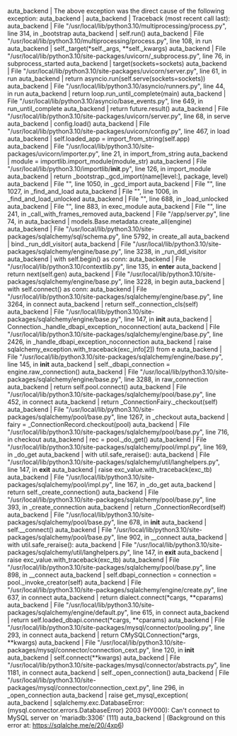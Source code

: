 auta_backend | The above exception was the direct cause of the following exception:
auta_backend | 
auta_backend | Traceback (most recent call last):
auta_backend |   File "/usr/local/lib/python3.10/multiprocessing/process.py", line 314, in _bootstrap
auta_backend |     self.run()
auta_backend |   File "/usr/local/lib/python3.10/multiprocessing/process.py", line 108, in run
auta_backend |     self._target(*self._args, **self._kwargs)
auta_backend |   File "/usr/local/lib/python3.10/site-packages/uvicorn/_subprocess.py", line 76, in subprocess_started
auta_backend |     target(sockets=sockets)
auta_backend |   File "/usr/local/lib/python3.10/site-packages/uvicorn/server.py", line 61, in run
auta_backend |     return asyncio.run(self.serve(sockets=sockets))
auta_backend |   File "/usr/local/lib/python3.10/asyncio/runners.py", line 44, in run
auta_backend |     return loop.run_until_complete(main)
auta_backend |   File "/usr/local/lib/python3.10/asyncio/base_events.py", line 649, in run_until_complete
auta_backend |     return future.result()
auta_backend |   File "/usr/local/lib/python3.10/site-packages/uvicorn/server.py", line 68, in serve
auta_backend |     config.load()
auta_backend |   File "/usr/local/lib/python3.10/site-packages/uvicorn/config.py", line 467, in load
auta_backend |     self.loaded_app = import_from_string(self.app)
auta_backend |   File "/usr/local/lib/python3.10/site-packages/uvicorn/importer.py", line 21, in import_from_string
auta_backend |     module = importlib.import_module(module_str)
auta_backend |   File "/usr/local/lib/python3.10/importlib/__init__.py", line 126, in import_module
auta_backend |     return _bootstrap._gcd_import(name[level:], package, level)
auta_backend |   File "<frozen importlib._bootstrap>", line 1050, in _gcd_import
auta_backend |   File "<frozen importlib._bootstrap>", line 1027, in _find_and_load
auta_backend |   File "<frozen importlib._bootstrap>", line 1006, in _find_and_load_unlocked
auta_backend |   File "<frozen importlib._bootstrap>", line 688, in _load_unlocked
auta_backend |   File "<frozen importlib._bootstrap_external>", line 883, in exec_module
auta_backend |   File "<frozen importlib._bootstrap>", line 241, in _call_with_frames_removed
auta_backend |   File "/app/server.py", line 74, in <module>
auta_backend |     models.Base.metadata.create_all(engine)
auta_backend |   File "/usr/local/lib/python3.10/site-packages/sqlalchemy/sql/schema.py", line 5792, in create_all
auta_backend |     bind._run_ddl_visitor(
auta_backend |   File "/usr/local/lib/python3.10/site-packages/sqlalchemy/engine/base.py", line 3238, in _run_ddl_visitor
auta_backend |     with self.begin() as conn:
auta_backend |   File "/usr/local/lib/python3.10/contextlib.py", line 135, in __enter__
auta_backend |     return next(self.gen)
auta_backend |   File "/usr/local/lib/python3.10/site-packages/sqlalchemy/engine/base.py", line 3228, in begin
auta_backend |     with self.connect() as conn:
auta_backend |   File "/usr/local/lib/python3.10/site-packages/sqlalchemy/engine/base.py", line 3264, in connect
auta_backend |     return self._connection_cls(self)
auta_backend |   File "/usr/local/lib/python3.10/site-packages/sqlalchemy/engine/base.py", line 147, in __init__
auta_backend |     Connection._handle_dbapi_exception_noconnection(
auta_backend |   File "/usr/local/lib/python3.10/site-packages/sqlalchemy/engine/base.py", line 2426, in _handle_dbapi_exception_noconnection
auta_backend |     raise sqlalchemy_exception.with_traceback(exc_info[2]) from e
auta_backend |   File "/usr/local/lib/python3.10/site-packages/sqlalchemy/engine/base.py", line 145, in __init__
auta_backend |     self._dbapi_connection = engine.raw_connection()
auta_backend |   File "/usr/local/lib/python3.10/site-packages/sqlalchemy/engine/base.py", line 3288, in raw_connection
auta_backend |     return self.pool.connect()
auta_backend |   File "/usr/local/lib/python3.10/site-packages/sqlalchemy/pool/base.py", line 452, in connect
auta_backend |     return _ConnectionFairy._checkout(self)
auta_backend |   File "/usr/local/lib/python3.10/site-packages/sqlalchemy/pool/base.py", line 1267, in _checkout
auta_backend |     fairy = _ConnectionRecord.checkout(pool)
auta_backend |   File "/usr/local/lib/python3.10/site-packages/sqlalchemy/pool/base.py", line 716, in checkout
auta_backend |     rec = pool._do_get()
auta_backend |   File "/usr/local/lib/python3.10/site-packages/sqlalchemy/pool/impl.py", line 169, in _do_get
auta_backend |     with util.safe_reraise():
auta_backend |   File "/usr/local/lib/python3.10/site-packages/sqlalchemy/util/langhelpers.py", line 147, in __exit__
auta_backend |     raise exc_value.with_traceback(exc_tb)
auta_backend |   File "/usr/local/lib/python3.10/site-packages/sqlalchemy/pool/impl.py", line 167, in _do_get
auta_backend |     return self._create_connection()
auta_backend |   File "/usr/local/lib/python3.10/site-packages/sqlalchemy/pool/base.py", line 393, in _create_connection
auta_backend |     return _ConnectionRecord(self)
auta_backend |   File "/usr/local/lib/python3.10/site-packages/sqlalchemy/pool/base.py", line 678, in __init__
auta_backend |     self.__connect()
auta_backend |   File "/usr/local/lib/python3.10/site-packages/sqlalchemy/pool/base.py", line 902, in __connect
auta_backend |     with util.safe_reraise():
auta_backend |   File "/usr/local/lib/python3.10/site-packages/sqlalchemy/util/langhelpers.py", line 147, in __exit__
auta_backend |     raise exc_value.with_traceback(exc_tb)
auta_backend |   File "/usr/local/lib/python3.10/site-packages/sqlalchemy/pool/base.py", line 898, in __connect
auta_backend |     self.dbapi_connection = connection = pool._invoke_creator(self)
auta_backend |   File "/usr/local/lib/python3.10/site-packages/sqlalchemy/engine/create.py", line 637, in connect
auta_backend |     return dialect.connect(*cargs, **cparams)
auta_backend |   File "/usr/local/lib/python3.10/site-packages/sqlalchemy/engine/default.py", line 615, in connect
auta_backend |     return self.loaded_dbapi.connect(*cargs, **cparams)
auta_backend |   File "/usr/local/lib/python3.10/site-packages/mysql/connector/pooling.py", line 293, in connect
auta_backend |     return CMySQLConnection(*args, **kwargs)
auta_backend |   File "/usr/local/lib/python3.10/site-packages/mysql/connector/connection_cext.py", line 120, in __init__
auta_backend |     self.connect(**kwargs)
auta_backend |   File "/usr/local/lib/python3.10/site-packages/mysql/connector/abstracts.py", line 1181, in connect
auta_backend |     self._open_connection()
auta_backend |   File "/usr/local/lib/python3.10/site-packages/mysql/connector/connection_cext.py", line 296, in _open_connection
auta_backend |     raise get_mysql_exception(
auta_backend | sqlalchemy.exc.DatabaseError: (mysql.connector.errors.DatabaseError) 2003 (HY000): Can't connect to MySQL server on 'mariadb:3306' (111)
auta_backend | (Background on this error at: https://sqlalche.me/e/20/4xp6)